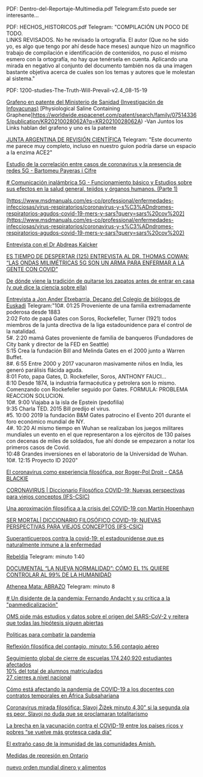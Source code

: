 PDF: Dentro-del-Reportaje-Multimedia.pdf 
Telegram:Esto puede ser interesante...

PDF: HECHOS_HISTORICOS.pdf
Telegram: "COMPILACIÓN UN POCO DE TODO.  
LINKS REVISADOS.  No he revisado la ortografía. El autor (Que no he sido yo, es algo que tengo por ahí desde hace meses) aunque hizo un magnífico trabajo de compilación e identificación de contenidos, no puso el mismo esmero con la ortografía, no hay que tenérsela en cuenta.  Aplicando una mirada en negativo al conjunto del documento también nos da una imagen bastante objetiva acerca de cuales son los temas y autores que le molestan al sistema."

PDF: 1200-studies-The-Truth-Will-Prevail-v2.4_08-15-19

[Grafeno en patente del Ministerio de Sanidad (Investigación de Infovacunas)](https://odysee.com/@JorgeGuerra:4/GRAFENO-EN-PATENTE-DEL-MINISTERIO-DE-SANIDAD:e)
[Physiological Saline Containing Graphene]https://worldwide.espacenet.com/patent/search/family/075143365/publication/KR20210028062A?q=KR20210028062A)
-Van Juntos los Links hablan del grafeno y uno es la patente
  

  [ JUNTA ARGENTINA DE REVISIÓN CIENTÍFICA](https://drive.google.com/file/d/1X1NKdRN_3uo7Gz6qFCJ7j6qPin2k_CG5/view)
  Telegram: "Este documento me parece muy completo, incluso en nuestro guion podría darse un espacio a la enzima ACE2"
  
 
  [Estudio de la correlación entre casos de coronavirus y la presencia de redes 5G - Bartomeu Payeras i Cifre]( https://www.brighteon.com/2c8cf6f3-c59f-46da-973e-c688a6262b05)
  
[# Comunicación inalámbrica 5G - Funcionamiento básico y Estudios sobre sus efectos en la salud general, tejidos y órganos humanos. (Parte 1)](https://telegra.ph/CONSCIENCIA-Y-CONCIENCIA-COLECTIVA---5G-Y-BIOLOG%C3%8DA-HUMANA---04-03012021-01-05)


[https://www.msdmanuals.com/es-co/professional/enfermedades-infecciosas/virus-respiratorios/coronavirus-y-s%C3%ADndromes-respiratorios-agudos-covid-19-mers-y-sars?query=sars%20cov%202](https://www.msdmanuals.com/es-co/professional/enfermedades-infecciosas/virus-respiratorios/coronavirus-y-s%C3%ADndromes-respiratorios-agudos-covid-19-mers-y-sars?query=sars%20cov%202)



[Entrevista con el Dr Abdreas Kalcker](https://www.spreaker.com/user/alerta1111oficial/jueves15-de-abril-entrevista-al-dr-abdre)


[ES TIEMPO DE DESPERTAR (125) ENTREVISTA AL DR. THOMAS COWAN: “LAS ONDAS MILIMÉTRICAS 5G SON UN ARMA PARA ENFERMAR A LA GENTE CON COVID”](https://loquepodemoshacer.wordpress.com/2021/04/18/es-tiempo-de-despertar-125-entrevista-al-dr-thomas-cowan-las-ondas-milimetricas-5g-son-un-arma-para-enfermar-a-la-gente-con-covid/)


[ De dónde viene la tradición de quitarse los zapatos antes de entrar en casa (y qué dice la ciencia sobre ella)](https://www.bbc.com/mundo/noticias-52654256)

[Entrevista a Jon Ander Etxebarría, Decano del Colegio de biólogos de Euskadi](https://odysee.com/@ABRELOSOJOS:4/EntrevistaJonAnderEtxebarr%C3%ADa:f)
Telegram:"10#. 01:25 Proveniente de una familia extremadamente poderosa desde 1883  
2:02 Foto de papá Gates con Soros, Rockefeller, Turner (1921) todos miembros de la junta directiva de la liga estadounidence para el control de la natalidad.  
5#. 2:20 mamá Gates proveniente de familia de banqueros (Fundadores de City bank y director de la FED en Seattle)  
5:15 Crea la fundación Bill and Melinda Gates en el 2000 junto a Warren Buffet.  
8#. 6:55 Entre 2000 y 2017 vacunaron masivamente niños en India, les generó parálisis flácida aguda.  
8:01 Foto, papa Gates, D. Rockefeller, Soros, ANTHONY FAUCI…  
8:10 Desde 1874, la industria farmacéutica y petrolera son lo mismo. Comenzando con Rockefeller seguido por Gates. FORMULA: PROBLEMA REACCION SOLUCION.  
10#. 9:00 Viajaba a la isla de Epstein (pedofilia)  
9:35 Charla TED. 2015 Bill predijo el virus.  
#5. 10:00 2019 la fundación B&M Gates patrocino el Evento 201 durante el foro económico mundial de NY.  
4#. 10:20 Al mismo tiempo en Wuhan se realizaban los juegos militares mundiales un evento en el que representaron a los ejércitos de 130 países con decenas de miles de soldados, fue ahí donde se empezaron a notar los primeros casos de Covid.  
10:48 Grandes inversiones en el laboratorio de la Universidad de Wuhan.  
10#. 12:15 Proyecto ID 2020"


[El coronavirus como experiencia filosófica, por Roger-Pol Droit - CASA BLACKIE](https://www.youtube.com/watch?v=qmMmImN1OSg&ab_channel=BlackieBooks)


[ CORONAVIRUS | Diccionario Filosófico COVID-19: Nuevas perspectivas para viejos conceptos (IFS-CSIC)](https://www.youtube.com/watch?v=iv-SCFODdrk&ab_channel=CCHSCSIC)

[ Una aproximación filosófica a la crisis del COVID-19 con Martín Hopenhayn](https://www.youtube.com/watch?v=t1Dj6XHsQJI&ab_channel=CasadeAm%C3%A9rica)

[ SER MORTAL| DICCIONARIO FILOSÓFICO COVID-19: NUEVAS PERSPECTIVAS PARA VIEJOS CONCEPTOS (IFS-CSIC)](https://www.youtube.com/watch?v=2VWfYVoWJYQ&ab_channel=CCHSCSIC)

[ Superanticuerpos contra la covid-19: el estadounidense que es naturalmente inmune a la enfermedad](https://www.youtube.com/watch?v=qTXfbi7l7Yo&ab_channel=BBCNewsMundo)

[Rebeldia](https://www.youtube.com/watch?v=qyj5O_0nlSw&ab_channel=C%C3%ADrculodeBellasArtes)
Telegram: minuto 1:40

[DOCUMENTAL “LA NUEVA NORMALIDAD”: CÓMO EL 1% QUIERE CONTROLAR AL 99% DE LA HUMANIDAD](https://www.laabeja.pe/documental-la-nueva-normalidad-como-el-1-quiere-controlar-al-99-de-la-humanidad/)

[ Athenea Mata: ABRAZO](https://www.youtube.com/watch?v=KdSu6UPExVU&ab_channel=C%C3%ADrculodeBellasArtes)
Telegram: minuto 8

[# Un disidente de la pandemia: Fernando Andacht y su crítica a la "panmedicalización"](https://www.youtube.com/watch?v=06zYu4jHJzU&ab_channel=EnPerspectiva)

[OMS pide más estudios y datos sobre el origen del SARS-CoV-2 y reitera que todas las hipótesis siguen abiertas]([https://www.who.int/es/news/item/30-03-2021-who-calls-for-further-studies-data-on-origin-of-sars-cov-2-virus-reiterates-that-all-hypotheses-remain-open](https://www.who.int/es/news/item/30-03-2021-who-calls-for-further-studies-data-on-origin-of-sars-cov-2-virus-reiterates-that-all-hypotheses-remain-open))


[Politicas para combatir la pandemia](https://publications.iadb.org/publications/spanish/document/Informe_macroecon%C3%B3mico_de_Am%C3%A9rica_Latina_y_el_Caribe_2020_Pol%C3%ADticas_para_combatir_la_pandemia.pdf)

[Reflexión filosófica del contagio, minuto: 5.56 contagio aéreo]([https://www.youtube.com/watch?v=ZH9WrkxYNgk&t=90s](https://www.youtube.com/watch?v=ZH9WrkxYNgk&t=90s))

[Seguimiento global de cierre de escuelas 174,240,920 estudiantes afectados  
10% del total de alumnos matriculados  
27 cierres a nivel nacional]([https://es.unesco.org/covid19/educationresponse](https://es.unesco.org/covid19/educationresponse))

[Cómo está afectando la pandemia de COVID-19 a los docentes con contratos temporales en África Subsahariana]([https://teachertaskforce.org/es/blog/como-esta-afectando-la-pandemia-de-covid-19-los-docentes-con-contratos-temporales-en-africa](https://teachertaskforce.org/es/blog/como-esta-afectando-la-pandemia-de-covid-19-los-docentes-con-contratos-temporales-en-africa))

[Coronavirus mirada filosófica: Slavoj Žižek minuto 4,30" si la segunda ola es peor, Slavoj no duda que se proclamaran totalitarismo]([https://www.youtube.com/watch?v=weB1rG9xM7k](https://www.youtube.com/watch?v=weB1rG9xM7k))

[La brecha en la vacunación contra el COVID-19 entre los países ricos y pobres “se vuelve más grotesca cada día” ](https://news.un.org/es/story/2021/03/1489862)

[El extraño caso de la inmunidad de las comunidades Amish.  ](https://www.usatoday.com/story/news/factcheck/2021/02/10/fact-check-false-claim-amish-dont-get-covid-19/4455551001/)

 
[Medidas de represión en Ontario ](https://www.americanthinker.com/blog/2021/04/canadas_ontario_goes_for_a_police_state_in_the_name_of_covid_suppression_.html)

[nuevo orden mundial dinero y alimentos](http://m.elgranaviso-mensajes.com/news/a17-abr-2011/?utm_source=copy&utm_medium=paste&utm_campaign=copypaste&utm_content=http%3A%2F%2Fm.elgranaviso-mensajes.com%2Fnews%2Fa17-abr-2011%2F)

[]()
[]()
[]()
[]()
[]()
[]()